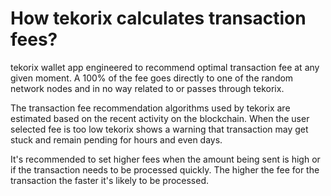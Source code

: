 # How tekorix calculates transaction fees?

tekorix wallet app engineered to recommend optimal transaction fee at any given moment. A 100% of the fee goes directly to one of the random network nodes and in no way related to or passes through tekorix.

The transaction fee recommendation algorithms used by tekorix are estimated based on the recent activity on the blockchain. When the user selected fee is too low tekorix shows a warning that transaction may get stuck and remain pending for hours and even days.

It's recommended to set higher fees when the amount being sent is high or if the transaction needs to be processed quickly. The higher the fee for the transaction the faster it's likely to be processed.

